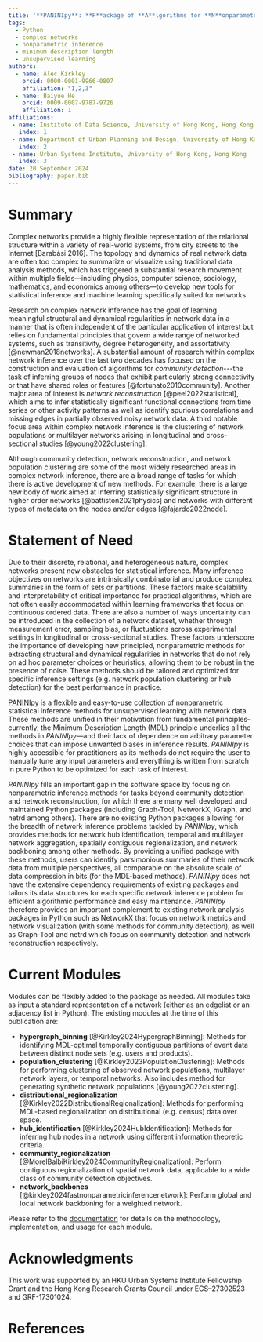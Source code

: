 ```yaml
---
title: '**PANINIpy**: **P**ackage of **A**lgorithms for **N**onparametric **I**nference with **N**etworks **I**n **P**ython'
tags:
  - Python
  - complex networks
  - nonparametric inference
  - minimum description length
  - unsupervised learning
authors:
  - name: Alec Kirkley
    orcid: 0000-0001-9966-0807
    affiliation: "1,2,3"
  - name: Baiyue He
    orcid: 0009-0007-9787-9726
    affiliation: 1
affiliations:
 - name: Institute of Data Science, University of Hong Kong, Hong Kong
   index: 1
 - name: Department of Urban Planning and Design, University of Hong Kong, Hong Kong
   index: 2
 - name: Urban Systems Institute, University of Hong Kong, Hong Kong
   index: 3
date: 20 September 2024
bibliography: paper.bib
---
```



# Summary

Complex networks provide a highly flexible representation of the relational structure within a variety of real-world systems, from city streets to the Internet [Barabási 2016]. The topology and dynamics of real network data are often too complex to summarize or visualize using traditional data analysis methods, which has triggered a substantial research movement within multiple fields—including physics, computer science, sociology, mathematics, and economics among others—to develop new tools for statistical inference and machine learning specifically suited for networks. 

Research on complex network inference has the goal of learning meaningful structural and dynamical regularities in network data in a manner that is often independent of the particular application of interest but relies on fundamental principles that govern a wide range of networked systems, such as transitivity, degree heterogeneity, and assortativity [@newman2018networks]. A substantial amount of research within complex network inference over the last two decades has focused on the construction and evaluation of algorithms for *community detection*---the task of inferring groups of nodes that exhibit particularly strong connectivity or that have shared roles or features [@fortunato2010community]. Another major area of interest is *network reconstruction* [@peel2022statistical], which aims to infer statistically significant functional connections from time series or other activity patterns as well as identify spurious correlations and missing edges in partially observed noisy network data. A third notable focus area within complex network inference is the clustering of network populations or multilayer networks arising in longitudinal and cross-sectional studies [@young2022clustering]. 

Although community detection, network reconstruction, and network population clustering are some of the most widely researched areas in complex network inference, there are a broad range of tasks for which there is active development of new methods. For example, there is a large new body of work aimed at inferring statistically significant structure in higher order networks [@battiston2021physics] and networks with different types of metadata on the nodes and/or edges [@fajardo2022node].

# Statement of Need

Due to their discrete, relational, and heterogeneous nature, complex networks present new obstacles for statistical inference. Many inference objectives on networks are intrinsically combinatorial and produce complex summaries in the form of sets or partitions. These factors make scalability and interpretability of critical importance for practical algorithms, which are not often easily accommodated within learning frameworks that focus on continuous ordered data. There are also a number of ways uncertainty can be introduced in the collection of a network dataset, whether through measurement error, sampling bias, or fluctuations across experimental settings in longitudinal or cross-sectional studies. These factors underscore the importance of developing new principled, nonparametric methods for extracting structural and dynamical regularities in networks that do not rely on ad hoc parameter choices or heuristics, allowing them to be robust in the presence of noise. These methods should be tailored and optimized for specific inference settings (e.g. network population clustering or hub detection) for the best performance in practice. 

[PANINIpy](https://github.com/baiyueh/PANINIpy) is a flexible and easy-to-use collection of nonparametric statistical inference methods for unsupervised learning with network data. These methods are unified in their motivation from fundamental principles–currently, the Minimum Description Length (MDL) principle underlies all the methods in *PANINIpy*—and their lack of dependence on arbitrary parameter choices that can impose unwanted biases in inference results. *PANINIpy* is highly accessible for practitioners as its methods do not require the user to manually tune any input parameters and everything is written from scratch in pure Python to be optimized for each task of interest. 

*PANINIpy* fills an important gap in the software space by focusing on nonparametric inference methods for tasks beyond community detection and network reconstruction, for which there are many well developed and maintained Python packages (including Graph-Tool, NetworkX, iGraph, and netrd among others). There are no existing Python packages allowing for the breadth of network inference problems tackled by *PANINIpy*, which provides methods for network hub identification, temporal and multilayer network aggregation, spatially contiguous regionalization, and network backboning among other methods. By providing a unified package with these methods, users can identify parsimonious summaries of their network data from multiple perspectives, all comparable on the absolute scale of data compression in bits (for the MDL-based methods). *PANINIpy* does not have the extensive dependency requirements of existing packages and tailors its data structures for each specific network inference problem for efficient algorithmic performance and easy maintenance. *PANINIpy* therefore provides an important complement to existing network analysis packages in Python such as NetworkX that focus on network metrics and network visualization (with some methods for community detection), as well as Graph-Tool and netrd which focus on community detection and network reconstruction respectively.

# Current Modules

Modules can be flexibly added to the package as needed. All modules take as input a standard representation of a network (either as an edgelist or an adjacency list in Python). The existing modules at the time of this publication are:   

- **hypergraph_binning** [@Kirkley2024HypergraphBinning]: Methods for identifying MDL-optimal temporally contiguous partitions of event data between distinct node sets (e.g. users and products).
- **population_clustering** [@Kirkley2023PopulationClustering]: Methods for performing clustering of observed network populations, multilayer network layers, or temporal networks. Also includes method for generating synthetic network populations [@young2022clustering].
- **distributional_regionalization** [@Kirkley2022DistributionalRegionalization]: Methods for performing MDL-based regionalization on distributional (e.g. census) data over space.
- **hub_identification** [@Kirkley2024HubIdentification]: Methods for inferring hub nodes in a network using different information theoretic criteria.
- **community_regionalization** [@MorelBalbiKirkley2024CommunityRegionalization]: Perform contiguous regionalization of spatial network data, applicable to a wide class of community detection objectives.
- **network_backbones** [@kirkley2024fastnonparametricinferencenetwork]: Perform global and local network backboning for a weighted network.

Please refer to the [documentation](https://paninipy.readthedocs.io/en/latest/) for details on the methodology, implementation, and usage for each module. 

# Acknowledgments

This work was supported by an HKU Urban Systems Institute Fellowship Grant and the Hong Kong Research Grants Council under ECS–27302523 and GRF-17301024.


# References
```
```

